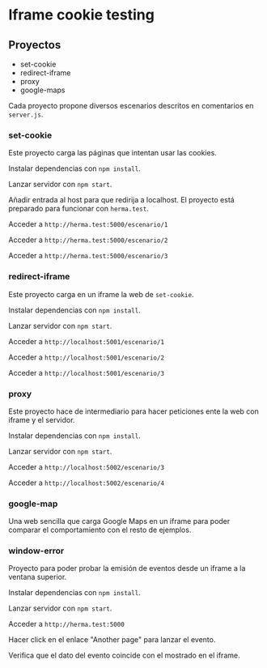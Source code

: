 # Iframe cookie testing

## Proyectos

- set-cookie
- redirect-iframe
- proxy
- google-maps

Cada proyecto propone diversos escenarios descritos en comentarios en `server.js`.

### set-cookie

Este proyecto carga las páginas que intentan usar las cookies.

Instalar dependencias con `npm install`.

Lanzar servidor con `npm start`.

Añadir entrada al host para que redirija a localhost.
El proyecto está preparado para funcionar con `herma.test`.

Acceder a `http://herma.test:5000/escenario/1`

Acceder a `http://herma.test:5000/escenario/2`

Acceder a `http://herma.test:5000/escenario/3`

### redirect-iframe

Este proyecto carga en un iframe la web de `set-cookie`.

Instalar dependencias con `npm install`.

Lanzar servidor con `npm start`.

Acceder a `http://localhost:5001/escenario/1`

Acceder a `http://localhost:5001/escenario/2`

Acceder a `http://localhost:5001/escenario/3`

### proxy

Este proyecto hace de intermediario para hacer peticiones ente la web con iframe y el servidor.

Instalar dependencias con `npm install`.

Lanzar servidor con `npm start`.

Acceder a `http://localhost:5002/escenario/3`

Acceder a `http://localhost:5002/escenario/4`

### google-map

Una web sencilla que carga Google Maps en un iframe para poder comparar el comportamiento con el resto de ejemplos.

### window-error

Proyecto para poder probar la emisión de eventos desde un iframe a la ventana superior.

Instalar dependencias con `npm install`.

Lanzar servidor con `npm start`.

Acceder a `http://herma.test:5000`

Hacer click en el enlace "Another page" para lanzar el evento.

Verifica que el dato del evento coincide con el mostrado en el iframe.
